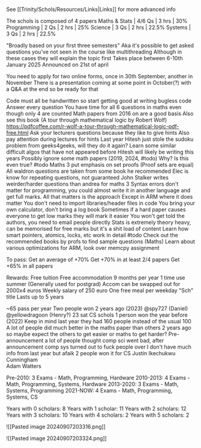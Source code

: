 See [[Trinity/Schols/Resources/Links|Links]] for more advanced info

The schols is composed of 4 papers
	Maths & Stats | 4/6 Qs | 3 hrs | 30%
	Programming | 2 Qs     | 2 hrs | 25%
	Science           | 3 Qs     | 2 hrs | 22.5%
	Systems          | 3 Qs     | 2 hrs | 22.5%

"Broadly based on your first three semesters"
	Aka it's possible to get asked questions you've not seen in the course like multithreading
		Although in these cases they will explain the topic first
Takes place between 6-10th January 2025
Announced on 21st of april

You need to apply for two online forms, once in 30th September, another in November
There is a presentation coming at some point in October(?) with a Q&A at the end so be ready for that

Code must all be handwritten so start getting good at writing bugless code
Answer every question
	You have time for all 6 questions in maths even though only 4 are counted
Math papers from 2016 on are a good basis 
	Also see this book (A tour through mathematical logic by Robert Wolf)
		https://pdfcoffee.com/r-wolf-a-tour-through-mathematical-logic-pdf-free.html
Ask your lecturers questions because they like to give hints
Also pay attention during lectures for hints
Last year Hitesh just stole the sudoku problem from geeks4geeks, will they do it again? Learn some similar difficult algos that have not appeared before
	Hitesh will likely be writing this years
Possibly ignore some math papers (2019, 2024, #todo)
	Why? Is this even true? #todo
Maths 3 put emphasis on set proofs (Proof sets are equal)
All waldron questions are taken from some book he recommended 
Elec is know for repeating questions, not guaranteed 
John Stalker writes weirder/harder questions than andrea for maths 3
Syntax errors don't matter for programming, you could almost write it in another language and get full marks. All that matters is the approach
	Except in ARM where it does matter
You don't need to import libraries/header files in code
You bring your own calculator, don't bring a log book
Sometimes if a hard paper causes everyone to get low marks they will mark it easier
You won't get told the authors, you need to email people directly
Stats is extremely theory heavy, can be memorised for free marks but it's a shit load of content
Learn how smart pointers, atomics, locks, etc work in detail 
	#todo 
Check out the recommended books by profs to find sample questions (Maths)
Learn about various optimizations for ARM, look over memcpy assignment

To pass:
	Get an average of +70%
	Get +70% in at least 2/4 papers
	Get +65% in all papers

Rewards:
	Free tuition
	Free accommodation
		9 months per year
		1 time use summer (Generally used for postgrad)
		Accom can be swapped out for 2000x4 euros
	Weekly salary of 250 euro
	One free meal per weekday
	"Sch" title
	Lasts up to 5 years

~65 pass per year
Two people won 2 years ago (2023)
	@spy727 (Daniel)
	@yellowdragoon (Henry?)
	23 sat CS schols 
1 person won the year before (2022)
Keep in mind last year they had 160 people instead of the usual 100
A lot of people did much better in the maths paper than others 2 years ago so maybe expect the others to get easier or maths to get harder?
Pre-announcement a lot of people thought comp sci went bad, after announcement comp sys turned out to fuck people over
I don't have much info from last year but afaik 2 people won it for CS
	Justin Ikechukwu Cunningham  
	Adam Watters

Pre-2010: 3 Exams - Math, Programming, Hardware 
2010-2013: 4 Exams - Math, Programming, Systems, Hardware 
2013-2020: 3 Exams - Math, Systems, Programming 
2021-NOW: 4 Exams - Math, Programming, Systems, CS 

Years with 0 scholars: 8 
Years with 1 scholar: 11
Years with 2 scholars: 12
Years with 3 scholars: 10
Years with 4 scholars: 2
Years with 5 scholars: 2

![[Pasted image 20240907203316.png]]

![[Pasted image 20240907203324.png]]